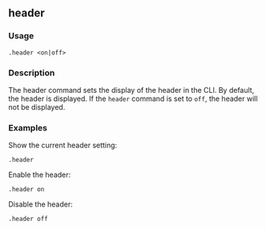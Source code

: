 ## header

### Usage

```text
.header <on|off>
```

### Description

The header command sets the display of the header in the CLI. By default, the header is displayed. If the `header`
command is set to `off`, the header will not be displayed.

### Examples

Show the current header setting:

```text
.header
```

Enable the header:

```text
.header on
```

Disable the header:

```text
.header off
```
